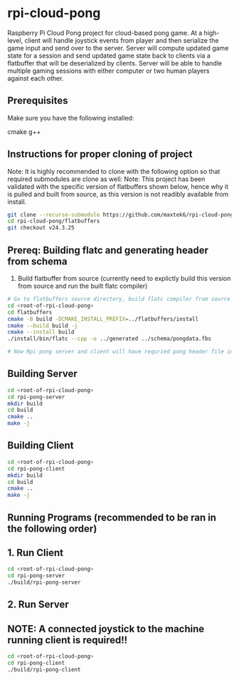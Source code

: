 # rpi-cloud-pong
Raspberry Pi Cloud Pong project for cloud-based pong game.
At a high-level, client will handle joystick events from player and then serialize the game input and send over to the server.
Server will compute updated game state for a session and send updated game state back to clients via a flatbuffer that will be deserialized by clients.
Server will be able to handle multiple gaming sessions with either computer or two human players against each other.

## Prerequisites

Make sure you have the following installed:

cmake
g++

## Instructions for proper cloning of project
Note: It is highly recommended to clone with the following option so that required submodules are clone as well:
Note: This project has been validated with the specific version of flatbuffers shown below, hence why it is pulled and built from source, as this version is not readibly available from install.
```bash
git clone --recurse-submodule https://github.com/maxtek6/rpi-cloud-pong.git
cd rpi-cloud-pong/flatbuffers
git checkout v24.3.25
```

## Prereq: Building flatc and generating header from schema
1. Build flatbuffer from source (currently need to explictly build this version from source and run the built flatc compiler)
```bash
# Go to flatbuffers source directory, build flatc compiler from source and generate header file
cd <root-of-rpi-cloud-pong>
cd flatbuffers
cmake -B build -DCMAKE_INSTALL_PREFIX=../flatbuffers/install
cmake --build build -j
cmake --install build
./install/bin/flatc --cpp -o ../generated ../schema/pongdata.fbs

# Now Rpi pong server and client will have requried pong header file in generated folder.
```

## Building Server
```bash
cd <root-of-rpi-cloud-pong>
cd rpi-pong-server
mkdir build
cd build
cmake ..
make -j
```

## Building Client
```bash
cd <root-of-rpi-cloud-pong>
cd rpi-pong-client
mkdir build
cd build
cmake ..
make -j
```

## Running Programs (recommended to be ran in the following order)
## 1. Run Client
```bash
cd <root-of-rpi-cloud-pong>
cd rpi-pong-server
./build/rpi-pong-server
```

## 2. Run Server
## NOTE: A connected joystick to the machine running client is required!!
```bash
cd <root-of-rpi-cloud-pong>
cd rpi-pong-client
./build/rpi-pong-client
```
